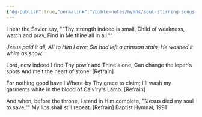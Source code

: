 ```yaml
---
{"dg-publish":true,"permalink":"/bible-notes/hymns/soul-stirring-songs-and-hymns/jesus-paid-it-all/","title":"Jesus Paid It All"}
---
```



I hear the Savior say,
""Thy strength indeed is small,
Child of weakness, watch and pray,
Find in Me thine all in all.""

*Jesus paid it all,
All to Him I owe;
Sin had left a crimson stain,
He washed it white as snow.*

Lord, now indeed I find
Thy pow'r and Thine alone,
Can change the leper's spots
And melt the heart of stone. [Refrain]

For nothing good have I
Where-by Thy grace to claim;
I'll wash my garments white
In the blood of Calv'ry's Lamb. [Refrain]

And when, before the throne,
I stand in Him complete,
""Jesus died my soul to save,""
My lips shall still repeat. [Refrain]
Baptist Hymnal, 1991